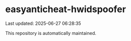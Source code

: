 # easyanticheat-hwidspoofer

Last updated: 2025-06-27 06:28:35

This repository is automatically maintained.
